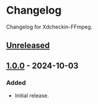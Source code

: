 # Changelog

Changelog for Xdcheckin-FFmpeg.

## [Unreleased]

## [1.0.0] - 2024-10-03

### Added

- Initial release.

[unreleased]: https://github.com/Pairman/Xdcheckin/compare/1.0.0...main
[1.0.0]: https://github.com/Pairman/Xdcheckin/tree/1.0.0
